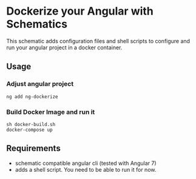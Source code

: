 # Dockerize your Angular with Schematics

This schematic adds configuration files and shell scripts to configure and run your angular project in a docker container.

## Usage

### Adjust angular project

```shell
ng add ng-dockerize
```

### Build Docker Image and run it

```shell
sh docker-build.sh
docker-compose up
```

## Requirements

* schematic compatible angular cli (tested with Angular 7)
* adds a shell script. You need to be able to run it for now.
